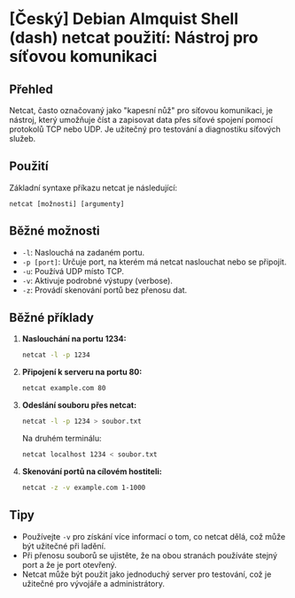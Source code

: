 # [Český] Debian Almquist Shell (dash) netcat použití: Nástroj pro síťovou komunikaci

## Přehled
Netcat, často označovaný jako "kapesní nůž" pro síťovou komunikaci, je nástroj, který umožňuje číst a zapisovat data přes síťové spojení pomocí protokolů TCP nebo UDP. Je užitečný pro testování a diagnostiku síťových služeb.

## Použití
Základní syntaxe příkazu netcat je následující:

```
netcat [možnosti] [argumenty]
```

## Běžné možnosti
- `-l`: Naslouchá na zadaném portu.
- `-p [port]`: Určuje port, na kterém má netcat naslouchat nebo se připojit.
- `-u`: Používá UDP místo TCP.
- `-v`: Aktivuje podrobné výstupy (verbose).
- `-z`: Provádí skenování portů bez přenosu dat.

## Běžné příklady
1. **Naslouchání na portu 1234:**
   ```bash
   netcat -l -p 1234
   ```

2. **Připojení k serveru na portu 80:**
   ```bash
   netcat example.com 80
   ```

3. **Odeslání souboru přes netcat:**
   ```bash
   netcat -l -p 1234 > soubor.txt
   ```
   Na druhém terminálu:
   ```bash
   netcat localhost 1234 < soubor.txt
   ```

4. **Skenování portů na cílovém hostiteli:**
   ```bash
   netcat -z -v example.com 1-1000
   ```

## Tipy
- Používejte `-v` pro získání více informací o tom, co netcat dělá, což může být užitečné při ladění.
- Při přenosu souborů se ujistěte, že na obou stranách používáte stejný port a že je port otevřený.
- Netcat může být použit jako jednoduchý server pro testování, což je užitečné pro vývojáře a administrátory.